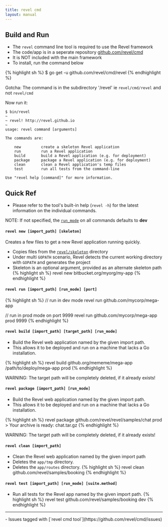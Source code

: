 ```yaml
---
title: revel cmd
layout: manual
---
```


## Build and Run

- The `revel` command line tool is required to use the Revel framework
- The code/app is in a seperate repository [github.com/revel/cmd](https://github.com/revel/cmd)
- It is NOT included with the main framework
- To install, run the command below

{% highlight sh %}
	$ go get -u github.com/revel/cmd/revel
{% endhighlight  %}

<div class="alert alert-danger">Gotcha: The command is in the subdirectory '/revel' ie <code>revel/cmd/revel</code> and not <code>revel/cmd</code></div>

Now run it:

	$ bin/revel
	~
	~ revel! http://revel.github.io
	~
	usage: revel command [arguments]

	The commands are:

		new         create a skeleton Revel application
		run         run a Revel application
		build       build a Revel application (e.g. for deployment)
		package     package a Revel application (e.g. for deployment)
		clean       clean a Revel application's temp files
		test        run all tests from the command-line

	Use "revel help [command]" for more information.



## Quick Ref


 - Please refer to the tool's built-in help (`revel -h`) for the latest information on the individual commands.

<div class="alert alert-success">NOTE: If not specified, the <a href="appconf.html#runmodes"><code>run_mode</code></a> on all commands defaults to <b>dev</b></div>


<a name="new"></a>

#### `revel new [import_path] [skeleton]`

Creates a few files to get a new Revel application running quickly.

- Copies files from the [`revel/skeleton`](https://github.com/revel/revel/tree/master/skeleton) directory
- Under multi `GOPATH` scenario, Revel detects the current working directory with `GOPATH` and generates the project
- Skeleton is an optional argument, provided as an alternate skeleton path
{% highlight sh %}
revel new bitbucket.org/myorg/my-app
{% endhighlight %}
<a name="run"></a>

#### `revel run [import_path] [run_mode] [port]`
{% highlight sh %}
// run in dev mode
revel run github.com/mycorp/mega-app

// run in prod mode on port 9999
revel run github.com/mycorp/mega-app prod 9999
{% endhighlight %}   
<a name="build"></a>

#### `revel build [import_path] [target_path] [run_mode]`

- Build the Revel web application named by the given import path.
- This allows it to be deployed and run on a machine that lacks a Go installation.

{% highlight sh %}
    revel build github.org/mememe/mega-app /path/to/deploy/mega-app prod
{% endhighlight %}   

<div class="alert alert-danger">WARNING: The target path will be completely deleted, if it already exists!</div>

<a name="package"></a>

#### `revel package [import_path] [run_mode]`

- Build the Revel web application named by the given import path.
- This allows it to be deployed and run on a machine that lacks a Go installation.

{% highlight sh %}
    revel package github.com/revel/revel/samples/chat prod
    > Your archive is ready: chat.tar.gz
{% endhighlight %}

<div class="alert alert-danger">WARNING: The target path will be completely deleted, if it already exists!</div>

<a name="clean"></a>

#### `revel clean [import_path]`

- Clean the Revel web application named by the given import path
- Deletes the `app/tmp` directory.
- Deletes the `app/routes` directory.
{% highlight sh %}
    revel clean github.com/revel/samples/booking
{% endhighlight %}

<a name="test"></a>

#### `revel test [import_path] [run_mode] [suite.method]`

- Run all tests for the Revel app named by the given import path.
{% highlight sh %}
    revel test github.com/revel/samples/booking dev
{% endhighlight %}

<hr>
- Issues tagged with [`revel cmd tool`](https://github.com/revel/cmd/issues)
